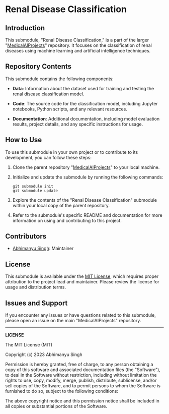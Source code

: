 # **Renal Disease Classification**

## Introduction

This submodule, "Renal Disease Classification," is a part of the larger "[MedicalAIProjects](https://github.com/abhimanyus1997/MedicalAIProjects)" repository. It focuses on the classification of renal diseases using machine learning and artificial intelligence techniques.

## Repository Contents

This submodule contains the following components:

- **Data**: Information about the dataset used for training and testing the renal disease classification model.

- **Code**: The source code for the classification model, including Jupyter notebooks, Python scripts, and any relevant resources.

- **Documentation**: Additional documentation, including model evaluation results, project details, and any specific instructions for usage.

## How to Use

To use this submodule in your own project or to contribute to its development, you can follow these steps:

1. Clone the parent repository "[MedicalAIProjects](https://github.com/abhimanyus1997/MedicalAIProjects)" to your local machine.

2. Initialize and update the submodule by running the following commands:

   ```
   git submodule init
   git submodule update
   ```

3. Explore the contents of the "Renal Disease Classification" submodule within your local copy of the parent repository.

4. Refer to the submodule's specific README and documentation for more information on using and contributing to this project.

## Contributors

- [Abhimanyu Singh](https://linkedin.com/in/abhimanyus1997): Maintainer

## License

This submodule is available under the [MIT License](LICENSE), which requires proper attribution to the project lead and maintainer. Please review the license for usage and distribution terms.

## Issues and Support

If you encounter any issues or have questions related to this submodule, please open an issue on the main "MedicalAIProjects" repository.

---

**LICENSE**

The MIT License (MIT)

Copyright (c) 2023 Abhimanyu Singh

Permission is hereby granted, free of charge, to any person obtaining a copy of this software and associated documentation files (the "Software"), to deal in the Software without restriction, including without limitation the rights to use, copy, modify, merge, publish, distribute, sublicense, and/or sell copies of the Software, and to permit persons to whom the Software is furnished to do so, subject to the following conditions:

The above copyright notice and this permission notice shall be included in all copies or substantial portions of the Software.

